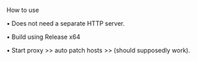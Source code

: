 How to use

• Does not need a separate HTTP server.


• Build using Release x64


• Start proxy >> auto patch hosts >> (should supposedly work).
